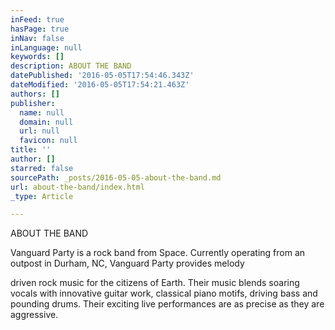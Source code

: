 ```yaml
---
inFeed: true
hasPage: true
inNav: false
inLanguage: null
keywords: []
description: ABOUT THE BAND
datePublished: '2016-05-05T17:54:46.343Z'
dateModified: '2016-05-05T17:54:21.463Z'
authors: []
publisher:
  name: null
  domain: null
  url: null
  favicon: null
title: ''
author: []
starred: false
sourcePath: _posts/2016-05-05-about-the-band.md
url: about-the-band/index.html
_type: Article

---
```

ABOUT THE BAND

Vanguard Party is a rock band from Space. Currently operating from an outpost in Durham, NC, Vanguard Party provides melody

driven rock music for the citizens of Earth. Their music blends soaring vocals with innovative guitar work, classical piano motifs, driving bass and pounding drums. Their exciting live performances are as precise as they are aggressive.